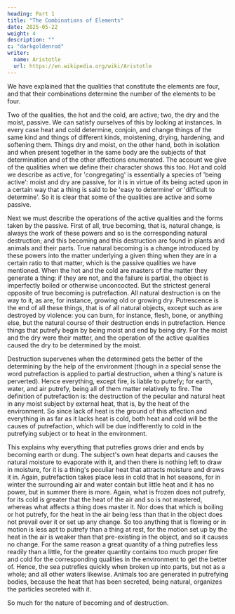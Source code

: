 ```yaml
---
heading: Part 1
title: "The Combinations of Elements"
date: 2025-05-22
weight: 4
description: ""
c: "darkgoldenrod"
writer:
  name: Aristotle 
  url: https://en.wikipedia.org/wiki/Aristotle
---
```




We have explained that the qualities that constitute the elements
are four, and that their combinations determine the number of the
elements to be four. 

Two of the qualities, the hot and the cold, are active; two, the dry
and the moist, passive. We can satisfy ourselves of this by looking
at instances. In every case heat and cold determine, conjoin, and
change things of the same kind and things of different kinds, moistening,
drying, hardening, and softening them. Things dry and moist, on the
other hand, both in isolation and when present together in the same
body are the subjects of that determination and of the other affections
enumerated. The account we give of the qualities when we define their
character shows this too. Hot and cold we describe as active, for
'congregating' is essentially a species of 'being active': moist and
dry are passive, for it is in virtue of its being acted upon in a
certain way that a thing is said to be 'easy to determine' or 'difficult
to determine'. So it is clear that some of the qualities are active
and some passive. 

Next we must describe the operations of the active qualities and the
forms taken by the passive. First of all, true becoming, that is,
natural change, is always the work of these powers and so is the corresponding
natural destruction; and this becoming and this destruction are found
in plants and animals and their parts. True natural becoming is a
change introduced by these powers into the matter underlying a given
thing when they are in a certain ratio to that matter, which is the
passive qualities we have mentioned. When the hot and the cold are
masters of the matter they generate a thing: if they are not, and
the failure is partial, the object is imperfectly boiled or otherwise
unconcocted. But the strictest general opposite of true becoming is
putrefaction. All natural destruction is on the way to it, as are,
for instance, growing old or growing dry. Putrescence is the end of
all these things, that is of all natural objects, except such as are
destroyed by violence: you can burn, for instance, flesh, bone, or
anything else, but the natural course of their destruction ends in
putrefaction. Hence things that putrefy begin by being moist and end
by being dry. For the moist and the dry were their matter, and the
operation of the active qualities caused the dry to be determined
by the moist. 

Destruction supervenes when the determined gets the better of the
determining by the help of the environment (though in a special sense
the word putrefaction is applied to partial destruction, when a thing's
nature is perverted). Hence everything, except fire, is liable to
putrefy; for earth, water, and air putrefy, being all of them matter
relatively to fire. The definition of putrefaction is: the destruction
of the peculiar and natural heat in any moist subject by external
heat, that is, by the heat of the environment. So since lack of heat
is the ground of this affection and everything in as far as it lacks
heat is cold, both heat and cold will be the causes of putrefaction,
which will be due indifferently to cold in the putrefying subject
or to heat in the environment. 

This explains why everything that putrefies grows drier and ends by
becoming earth or dung. The subject's own heat departs and causes
the natural moisture to evaporate with it, and then there is nothing
left to draw in moisture, for it is a thing's peculiar heat that attracts
moisture and draws it in. Again, putrefaction takes place less in
cold that in hot seasons, for in winter the surrounding air and water
contain but little heat and it has no power, but in summer there is
more. Again, what is frozen does not putrefy, for its cold is greater
that the heat of the air and so is not mastered, whereas what affects
a thing does master it. Nor does that which is boiling or hot putrefy,
for the heat in the air being less than that in the object does not
prevail over it or set up any change. So too anything that is flowing
or in motion is less apt to putrefy than a thing at rest, for the
motion set up by the heat in the air is weaker than that pre-existing
in the object, and so it causes no change. For the same reason a great
quantity of a thing putrefies less readily than a little, for the
greater quantity contains too much proper fire and cold for the corresponding
qualities in the environment to get the better of. Hence, the sea
putrefies quickly when broken up into parts, but not as a whole; and
all other waters likewise. Animals too are generated in putrefying
bodies, because the heat that has been secreted, being natural, organizes
the particles secreted with it. 

So much for the nature of becoming and of destruction. 

